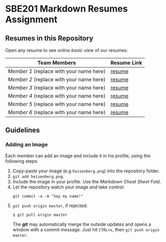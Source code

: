 # SBE201 Markdown Resumes Assignment

## Resumes in this Repository

Open any resume to see *online basic view* of our resumes:

| Team Members | Resume Link |
|--------------|-------------|
| *Member 1* (replace with your name here) | [resume](member1.md) |
| *Member 2* (replace with your name here) | [resume](member2.md) |
| *Member 3* (replace with your name here) | [resume](member3.md) |
| *Member 4* (replace with your name here) | [resume](member4.md) |
| *Member 5* (replace with your name here) | [resume](member5.md) |
| *Member 6* (replace with your name here) | [resume](member6.md) |

## Guidelines

### Adding an Image

Each member can add an image and include it in his profile, using the following steps:

1. Copy-paste your image (e.g `heisenberg.png`) into the repository folder.
2. `git add heisenberg.png`.
3. Include the image in your profile. Use the *Markdown Cheat Sheet Fold*.
4. Let the repository watch your image and take control:
    ```teminal
    git commit -a -m "Say my name!"
    ```
5. `git push origin master`, if rejected:
    ```terminal
    $ git pull origin master
    ```
    The **git** may automatically merge the outside updates and opens a window with a commit message. Just hit `CTRL+x`, then `git push origin master`.